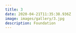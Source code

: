```yaml
---
title: 3
date: 2020-04-21T11:35:38.936Z
image: images/gallery/3.jpg
description: Foundation
---
```

